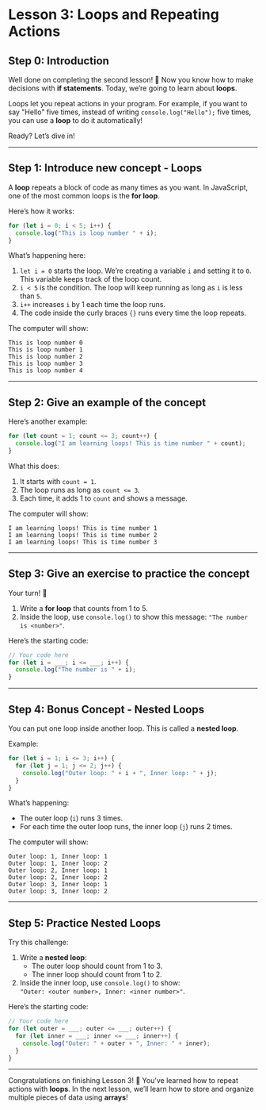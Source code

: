 # Lesson 3: Loops and Repeating Actions

## Step 0: Introduction

Well done on completing the second lesson! 🎉 Now you know how to make decisions with **if statements**. Today, we’re going to learn about **loops**.

Loops let you repeat actions in your program. For example, if you want to say "Hello" five times, instead of writing `console.log("Hello");` five times, you can use a **loop** to do it automatically!

Ready? Let’s dive in!

---

## Step 1: Introduce new concept - Loops

A **loop** repeats a block of code as many times as you want. In JavaScript, one of the most common loops is the **for loop**.

Here’s how it works:

```javascript
for (let i = 0; i < 5; i++) {
  console.log("This is loop number " + i);
}
```

What’s happening here:

1. `let i = 0` starts the loop. We’re creating a variable `i` and setting it to `0`. This variable keeps track of the loop count.
2. `i < 5` is the condition. The loop will keep running as long as `i` is less than `5`.
3. `i++` increases `i` by 1 each time the loop runs.
4. The code inside the curly braces `{}` runs every time the loop repeats.

The computer will show:

```
This is loop number 0
This is loop number 1
This is loop number 2
This is loop number 3
This is loop number 4
```

---

## Step 2: Give an example of the concept

Here’s another example:

```javascript
for (let count = 1; count <= 3; count++) {
  console.log("I am learning loops! This is time number " + count);
}
```

What this does:

1. It starts with `count = 1`.
2. The loop runs as long as `count <= 3`.
3. Each time, it adds 1 to `count` and shows a message.

The computer will show:

```
I am learning loops! This is time number 1
I am learning loops! This is time number 2
I am learning loops! This is time number 3
```

---

## Step 3: Give an exercise to practice the concept

Your turn! 🚀

1. Write a **for loop** that counts from 1 to 5.
2. Inside the loop, use `console.log()` to show this message: `"The number is <number>"`.

Here’s the starting code:

```javascript
// Your code here
for (let i = ___; i <= ___; i++) {
  console.log("The number is " + i);
}
```

---

## Step 4: Bonus Concept - Nested Loops

You can put one loop inside another loop. This is called a **nested loop**.

Example:

```javascript
for (let i = 1; i <= 3; i++) {
  for (let j = 1; j <= 2; j++) {
    console.log("Outer loop: " + i + ", Inner loop: " + j);
  }
}
```

What’s happening:

- The outer loop (`i`) runs 3 times.
- For each time the outer loop runs, the inner loop (`j`) runs 2 times.

The computer will show:

```
Outer loop: 1, Inner loop: 1
Outer loop: 1, Inner loop: 2
Outer loop: 2, Inner loop: 1
Outer loop: 2, Inner loop: 2
Outer loop: 3, Inner loop: 1
Outer loop: 3, Inner loop: 2
```

---

## Step 5: Practice Nested Loops

Try this challenge:

1. Write a **nested loop**:
   - The outer loop should count from 1 to 3.
   - The inner loop should count from 1 to 2.
2. Inside the inner loop, use `console.log()` to show:  
   `"Outer: <outer number>, Inner: <inner number>"`.

Here’s the starting code:

```javascript
// Your code here
for (let outer = ___; outer <= ___; outer++) {
  for (let inner = ___; inner <= ___; inner++) {
    console.log("Outer: " + outer + ", Inner: " + inner);
  }
}
```

---

Congratulations on finishing Lesson 3! 🎉 You’ve learned how to repeat actions with **loops**. In the next lesson, we’ll learn how to store and organize multiple pieces of data using **arrays**!
